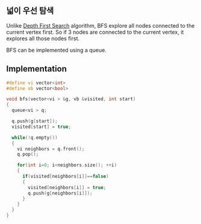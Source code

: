 
## 넓이 우선 탐색
Unlike [Depth First Search](en-algorithm-graph-dfs) algorithm, BFS explore all nodes connected to the current 
vertex first. So if 3 nodes are connected to the current vertex, it explores all those nodes first.

BFS can be implemented using a queue.

<div class="divider"></div>

## Implementation

```cpp
#define vi vector<int>
#define vb vector<bool>

void bfs(vector<vi > &g, vb &visited, int start) 
{
  queue<vi > q;

  q.push(g[start]);
  visited[start] = true;

  while(!q.empty()) 
  {
    vi neighbors = q.front();
    q.pop();

    for(int i=0; i<neighbors.size(); ++i) 
    {
      if(visited[neighbors[i]]==false)  
      {
        visited[neighbors[i]] = true;
        q.push(g[neighbors[i]]);
      }
    }
  }
}
```
